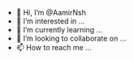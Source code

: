 - 👋 Hi, I’m @AamirNsh
- 👀 I’m interested in ...
- 🌱 I’m currently learning ...
- 💞️ I’m looking to collaborate on ...
- 📫 How to reach me ...

<!---
AamirNsh/AamirNsh is a ✨ special ✨ repository because its `README.md` (this file) appears on your GitHub profile.
You can click the Preview link to take a look at your changes.
--->
